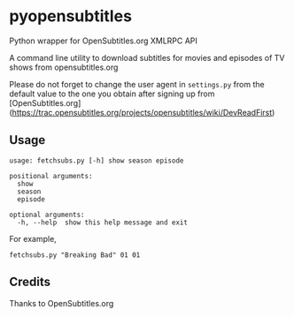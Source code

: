 pyopensubtitles
===============

Python wrapper for OpenSubtitles.org XMLRPC API 

A command line utility to download subtitles for movies and episodes of TV
shows from opensubtitles.org

Please do not forget to change the user agent in `settings.py` from the
default value to the one you obtain after signing up from [OpenSubtitles.org]
(https://trac.opensubtitles.org/projects/opensubtitles/wiki/DevReadFirst)

Usage
-----

    usage: fetchsubs.py [-h] show season episode

    positional arguments:
      show
      season
      episode

    optional arguments:
      -h, --help  show this help message and exit

For example,

    fetchsubs.py "Breaking Bad" 01 01


Credits
-------

Thanks to OpenSubtitles.org

